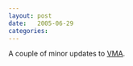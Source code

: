 ```yaml
---
layout: post
date:   2005-06-29
categories:
---
```

A couple of minor updates to <a href="zvm/vma/">VMA</a>.
